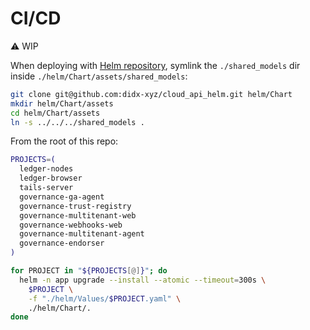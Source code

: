 # CI/CD

:warning: WIP

When deploying with [Helm repository](https://github.com/didx-xyz/cloud_api_helm), symlink the `./shared_models` dir inside `./helm/Chart/assets/shared_models`:

```sh
git clone git@github.com:didx-xyz/cloud_api_helm.git helm/Chart
mkdir helm/Chart/assets
cd helm/Chart/assets
ln -s ../../../shared_models .
```

From the root of this repo:

```sh
PROJECTS=(
  ledger-nodes
  ledger-browser
  tails-server
  governance-ga-agent
  governance-trust-registry
  governance-multitenant-web
  governance-webhooks-web
  governance-multitenant-agent
  governance-endorser
)

for PROJECT in "${PROJECTS[@]}"; do
  helm -n app upgrade --install --atomic --timeout=300s \
    $PROJECT \
    -f "./helm/Values/$PROJECT.yaml" \
    ./helm/Chart/.
done
```

